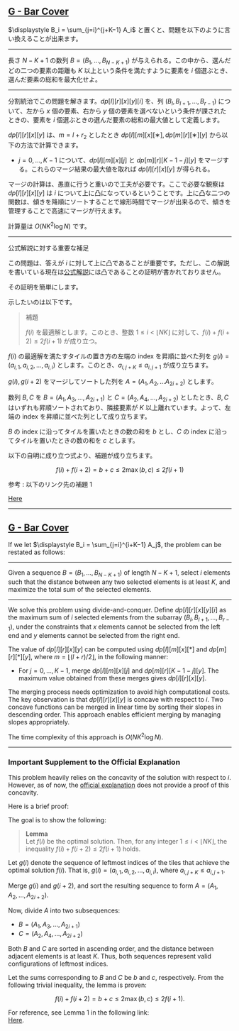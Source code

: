 ## [G - Bar Cover](https://atcoder.jp/contests/abc383/tasks/abc383_g) 

$\displaystyle B_i = \sum_{j=i}^{j+K−1} A_i$ と置くと、問題を以下のように言い換えることが出来ます。

---

長さ $N−K+1$ の数列 $B = (B_1, \dots ,B_{N−K+1})$ が与えられる。この中から、選んだどの二つの要素の距離も $K$ 以上という条件を満たすように要素を $i$ 個選ぶとき、選んだ要素の総和を最大化せよ。

---

分割統治でこの問題を解きます。$dp[l][r][x][y][i]$ を、列 $(B_l, B_{l+1}, \dots, B_{r−1})$ について、左から $x$ 個の要素、右から $y$ 個の要素を選べないという条件が課されたときの、要素を $i$ 個選ぶときの選んだ要素の総和の最大値として定義します。

$dp[l][r][x][y]$ は、$m = l + r_2$ としたとき $dp[l][m][x][∗],dp[m][r][∗][y]$ から以下の方法で計算できます。

* $j = 0, \dots, K−1$ について、$dp[l][m][x][j]$ と $dp[m][r][K−1−j][y]$ をマージする。これらのマージ結果の最大値を取れば $dp[l][r][x][y]$ が得られる。

マージの計算は、愚直に行うと重いので工夫が必要です。ここで必要な観察は $dp[l][r][x][y]$ は $i$ について上に凸になっているということです。上に凸な二つの関数は、傾きを降順にソートすることで線形時間でマージが出来るので、傾きを管理することで高速にマージが行えます。

計算量は $O(NK^2\log⁡ N)$ です。

---

公式解説に対する重要な補足

この問題は、答えが $i$ に対して上に凸であることが重要です。ただし、この解説を書いている現在は[公式解説](https://atcoder.jp/contests/abc383/editorial/11500)には凸であることの証明が書かれておりません。

その証明を簡単にします。

示したいのは以下です。

> 補題
>
> $f(i)$ を最適解とします。このとき、整数 $1 \le i < \lfloor NK \rfloor$ に対して、$f(i)+f(i+2) \le 2f(i+1)$ が成り立つ。

$f(i)$ の最適解を満たすタイルの置き方の左端の index を昇順に並べた列を $g(i) = (a_{i,1}, a_{i,2}, \dots ,a_{i,i})$ とします。このとき、$a_{i,j+K} \le a_{i, j+1}$ が成り立ちます。

$g(i), g(i+2)$ をマージしてソートした列を $A = (A_1, A_2, \dots A_{2i+2})$ とします。

数列 $B,C$ を $B = (A_1, A_3, \dots, A_{2i+1})$ と $C = (A_2, A_4, \dots, A_{2i+2})$ としたとき、$B,C$ はいずれも昇順ソートされており、隣接要素が $K$ 以上離れています。よって、左端の index を昇順に並べた列として成り立ちます。

$B$ の index に沿ってタイルを置いたときの数の和を $b$ とし、$C$ の index に沿ってタイルを置いたときの数の和を $c$ とします。

以下の自明に成り立つ式より、補題が成り立ちます。

$$
f(i)+f(i+2) = b + c \le 2\max⁡(b,c) \le 2f(i+1)
$$

参考 : 以下のリンク先の補題 1

[Here](https://noshi91.github.io/algorithm-encyclopedia/d-edge-shortest-path-monge)


---

## [G - Bar Cover](https://atcoder.jp/contests/abc383/tasks/abc383_g)

If we let $\displaystyle B_i = \sum_{j=i}^{i+K−1} A_j$, the problem can be restated as follows:

---

Given a sequence $B = (B_1, \dots, B_{N−K+1})$ of length $N-K+1$, select $i$ elements such that the distance between any two selected elements is at least $K$, and maximize the total sum of the selected elements.

---

We solve this problem using divide-and-conquer. Define $dp[l][r][x][y][i]$ as the maximum sum of $i$ selected elements from the subarray $(B_l, B_{l+1}, \dots, B_{r−1})$, under the constraints that $x$ elements cannot be selected from the left end and $y$ elements cannot be selected from the right end.

The value of $dp[l][r][x][y]$ can be computed using $dp[l][m][x][*]$ and $dp[m][r][*][y]$, where $m = \lfloor (l + r) / 2 \rfloor$, in the following manner:

- For $j = 0, \dots, K−1$, merge $dp[l][m][x][j]$ and $dp[m][r][K−1−j][y]$. The maximum value obtained from these merges gives $dp[l][r][x][y]$.

The merging process needs optimization to avoid high computational costs. The key observation is that $dp[l][r][x][y]$ is concave with respect to $i$. Two concave functions can be merged in linear time by sorting their slopes in descending order. This approach enables efficient merging by managing slopes appropriately.

The time complexity of this approach is $O(NK^2 \log N)$.

---

### Important Supplement to the Official Explanation

This problem heavily relies on the concavity of the solution with respect to $i$. However, as of now, the [official explanation](https://atcoder.jp/contests/abc383/editorial/11500) does not provide a proof of this concavity.

Here is a brief proof:

The goal is to show the following:

> **Lemma**  
> Let $f(i)$ be the optimal solution. Then, for any integer $1 \leq i < \lfloor NK \rfloor$, the inequality $f(i) + f(i+2) \leq 2f(i+1)$ holds.

Let $g(i)$ denote the sequence of leftmost indices of the tiles that achieve the optimal solution $f(i)$. That is, $g(i) = (a_{i,1}, a_{i,2}, \dots, a_{i,i})$, where $a_{i,j+K} \leq a_{i, j+1}$.

Merge $g(i)$ and $g(i+2)$, and sort the resulting sequence to form $A = (A_1, A_2, \dots, A_{2i+2})$.

Now, divide $A$ into two subsequences:
- $B = (A_1, A_3, \dots, A_{2i+1})$
- $C = (A_2, A_4, \dots, A_{2i+2})$

Both $B$ and $C$ are sorted in ascending order, and the distance between adjacent elements is at least $K$. Thus, both sequences represent valid configurations of leftmost indices.

Let the sums corresponding to $B$ and $C$ be $b$ and $c$, respectively. From the following trivial inequality, the lemma is proven:

$$
f(i) + f(i+2) = b + c \leq 2\max(b, c) \leq 2f(i+1).
$$

For reference, see Lemma 1 in the following link:  
[Here](https://noshi91.github.io/algorithm-encyclopedia/d-edge-shortest-path-monge).
